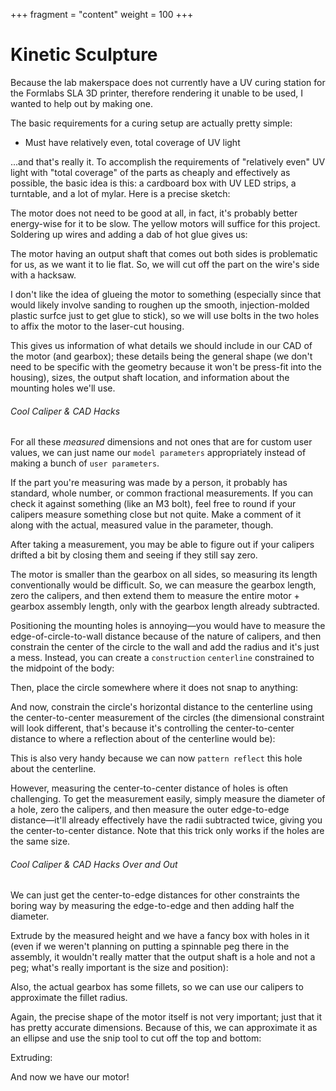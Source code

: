 +++
fragment = "content"
weight = 100
+++

# Kinetic Sculpture
Because the lab makerspace does not currently have a UV curing station for the Formlabs SLA 3D printer, therefore rendering it unable to be used, I wanted to help out by making one.

The basic requirements for a curing setup are actually pretty simple:
* Must have relatively even, total coverage of UV light

...and that's really it. To accomplish the requirements of "relatively even" UV light with "total coverage" of the parts as cheaply and effectively as possible, the basic idea is this: a cardboard box with UV LED strips, a turntable, and a lot of mylar. Here is a precise sketch:

The motor does not need to be good at all, in fact, it's probably better energy-wise for it to be slow. The yellow motors will suffice for this project. Soldering up wires and adding a dab of hot glue gives us:

The motor having an output shaft that comes out both sides is problematic for us, as we want it to lie flat. So, we will cut off the part on the wire's side with a hacksaw.

I don't like the idea of glueing the motor to something (especially since that would likely involve sanding to roughen up the smooth, injection-molded plastic surfce just to get glue to stick), so we will use bolts in the two holes to affix the motor to the laser-cut housing.

This gives us information of what details we should include in our CAD of the motor (and gearbox); these details being the general shape (we don't need to be specific with the geometry because it won't be press-fit into the housing), sizes, the output shaft location, and information about the mounting holes we'll use.

###### Cool Caliper & CAD Hacks
For all these *measured* dimensions and not ones that are for custom user values, we can just name our `model parameters` appropriately instead of making a bunch of `user parameters`.

If the part you're measuring was made by a person, it probably has standard, whole number, or common fractional measurements. If you can check it against something (like an M3 bolt), feel free to round if your calipers measure something close but not quite. Make a comment of it along with the actual, measured value in the parameter, though.

After taking a measurement, you may be able to figure out if your calipers drifted a bit by closing them and seeing if they still say zero.

The motor is smaller than the gearbox on all sides, so measuring its length conventionally would be difficult. So, we can measure the gearbox length, zero the calipers, and then extend them to measure the entire motor + gearbox assembly length, only with the gearbox length already subtracted.

Positioning the mounting holes is annoying—you would have to measure the edge-of-circle-to-wall distance because of the nature of calipers, and then constrain the center of the circle to the wall and add the radius and it's just a mess. Instead, you can create a `construction` `centerline` constrained to the midpoint of the body:

Then, place the circle somewhere where it does not snap to anything:

And now, constrain the circle's horizontal distance to the centerline using the center-to-center measurement of the circles (the dimensional constraint will look different, that's because it's controlling the center-to-center distance to where a reflection about of the centerline would be):

This is also very handy because we can now `pattern reflect` this hole about the centerline.

However, measuring the center-to-center distance of holes is often challenging. To get the measurement easily, simply measure the diameter of a hole, zero the calipers, and then measure the outer edge-to-edge distance—it'll already effectively have the radii subtracted twice, giving you the center-to-center distance. Note that this trick only works if the holes are the same size.

###### Cool Caliper & CAD Hacks Over and Out ######


We can just get the center-to-edge distances for other constraints the boring way by measuring the edge-to-edge and then adding half the diameter.

Extrude by the measured height and we have a fancy box with holes in it (even if we weren't planning on putting a spinnable peg there in the assembly, it wouldn't really matter that the output shaft is a hole and not a peg; what's really important is the size and position):

Also, the actual gearbox has some fillets, so we can use our calipers to approximate the fillet radius.

Again, the precise shape of the motor itself is not very important; just that it has pretty accurate dimensions. Because of this, we can approximate it as an ellipse and use the snip tool to cut off the top and bottom:

Extruding:

And now we have our motor!